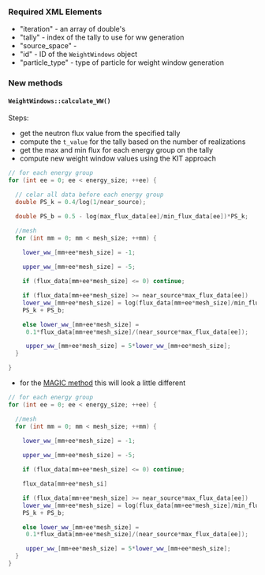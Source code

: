 ### Required XML Elements
  - "iteration" - an array of double's
  - "tally" - index of the tally to use for ww generation
  - "source_space" - 
  - "id" - ID of the `WeightWindows` object
  - "particle_type" - type of particle for weight window generation

### New methods

#### `WeightWindows::calculate_WW()`

Steps:
  - get the neutron flux value from the specified tally
  - compute the `t_value` for the tally based on the number of realizations
  - get the max and min flux for each energy group on the tally
  - compute new weight window values using the KIT approach
```c++
// for each energy group
for (int ee = 0; ee < energy_size; ++ee) {

  // celar all data before each energy group
  double PS_k = 0.4/log(1/near_source);

  double PS_b = 0.5 - log(max_flux_data[ee]/min_flux_data[ee])*PS_k;

  //mesh
  for (int mm = 0; mm < mesh_size; ++mm) {

    lower_ww_[mm+ee*mesh_size] = -1;
 
    upper_ww_[mm+ee*mesh_size] = -5;

    if (flux_data[mm+ee*mesh_size] <= 0) continue;

    if (flux_data[mm+ee*mesh_size] >= near_source*max_flux_data[ee]) 
    lower_ww_[mm+ee*mesh_size] = log(flux_data[mm+ee*mesh_size]/min_flux_data[ee]) * 
    PS_k + PS_b;

    else lower_ww_[mm+ee*mesh_size] = 
     0.1*flux_data[mm+ee*mesh_size]/(near_source*max_flux_data[ee]);

     upper_ww_[mm+ee*mesh_size] = 5*lower_ww_[mm+ee*mesh_size];
  }

}
```

- for the [MAGIC method](https://citeseerx.ist.psu.edu/viewdoc/download?doi=10.1.1.1046.4111&rep=rep1&type=pdf) this will look a little different
```c++
// for each energy group
for (int ee = 0; ee < energy_size; ++ee) {

  //mesh
  for (int mm = 0; mm < mesh_size; ++mm) {

	lower_ww_[mm+ee*mesh_size] = -1;
 
    upper_ww_[mm+ee*mesh_size] = -5;

    if (flux_data[mm+ee*mesh_size] <= 0) continue;

	flux_data[mm+ee*mesh_si]

    if (flux_data[mm+ee*mesh_size] >= near_source*max_flux_data[ee]) 
    lower_ww_[mm+ee*mesh_size] = log(flux_data[mm+ee*mesh_size]/min_flux_data[ee]) * 
    PS_k + PS_b;

    else lower_ww_[mm+ee*mesh_size] = 
     0.1*flux_data[mm+ee*mesh_size]/(near_source*max_flux_data[ee]);

     upper_ww_[mm+ee*mesh_size] = 5*lower_ww_[mm+ee*mesh_size];
  }
}
```